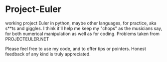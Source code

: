 # Project-Euler
working project Euler in python, maybe other languages, for practice, aka s**ts and giggles.  I think it'll help me keep my "chops" as the musicians say, for both numerical 
manipulation as well as for coding. Problems taken from PROJECTEULER.NET

Please feel free to use my code, and to offer tips or pointers.  Honest feedback of any kind is truly appreciated.  
